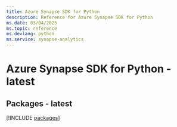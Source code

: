 ```yaml
---
title: Azure Synapse SDK for Python
description: Reference for Azure Synapse SDK for Python
ms.date: 03/04/2025
ms.topic: reference
ms.devlang: python
ms.service: synapse-analytics
---
```

# Azure Synapse SDK for Python - latest
## Packages - latest
[!INCLUDE [packages](synapse-index.md)]